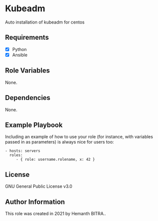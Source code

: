 Kubeadm
=========

Auto installation of kubeadm for centos

Requirements
------------

- [x] Python
- [x] Ansible

Role Variables
--------------

None.

Dependencies
------------

None.

Example Playbook
----------------

Including an example of how to use your role (for instance, with variables passed in as parameters) is always nice for users too:

    - hosts: servers
      roles:
         - { role: username.rolename, x: 42 }

License
-------

GNU General Public License v3.0

Author Information
------------------

This role was created in 2021 by Hemanth BITRA..
